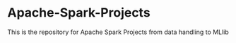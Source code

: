 # Apache-Spark-Projects
This is the repository for Apache Spark Projects from data handling to MLlib
